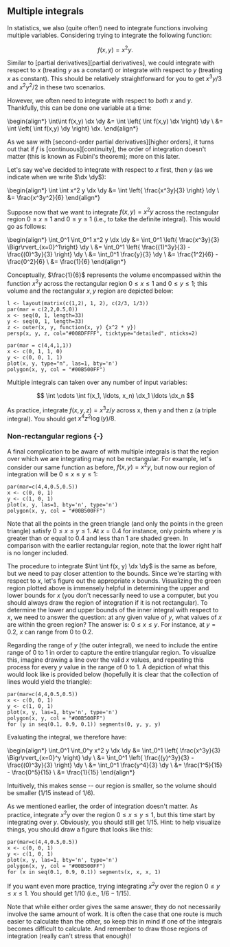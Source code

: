 ## Multiple integrals

In statistics, we also (quite often!) need to integrate functions involving multiple variables. Considering trying to integrate the following function:

$$ f(x,y) = x^2y. $$

Similar to [partial derivatives][partial derivatives], we could integrate with respect to $x$ (treating $y$ as a constant) or integrate with respect to $y$ (treating $x$ as constant). This should be relatively straightforward for you to get $x^3y/3$ and $x^2y^2/2$ in these two scenarios.

However, we often need to integrate with respect to *both* $x$ and $y$. Thankfully, this can be done one variable at a time:

\begin{align*}
\int\int f(x,y) \dx \dy &= \int \left\{ \int f(x,y) \dx \right\} \dy \\
  &= \int \left\{ \int f(x,y) \dy \right\} \dx.
\end{align*}

As we saw with [second-order partial derivatives][higher orders], it turns out that if $f$ is [continuous][continuity], the order of integration doesn't matter (this is known as Fubini's theorem); more on this later.

Let's say we've decided to integrate with respect to $x$ first, then $y$ (as we indicate when we write $\dx \dy$):

\begin{align*}
\int \int x^2 y \dx \dy &= \int \left\{ \frac{x^3y}{3} \right\} \dy \\
  &= \frac{x^3y^2}{6}
\end{align*}

Suppose now that we want to integrate $f(x,y) = x^2y$ across the rectangular region $0 \le x \le 1$ and $0 \le y \le 1$ (i.e., to take the definite integral). This would go as follows:

\begin{align*}
\int_0^1 \int_0^1 x^2 y \dx \dy &= \int_0^1 \left\{ \frac{x^3y}{3} \Bigr\rvert_{x=0}^1\right\} \dy \\
  &= \int_0^1 \left\{ \frac{(1)^3y}{3} - \frac{(0)^3y}{3} \right\} \dy \\
  &= \int_0^1 \frac{y}{3} \dy \\
  &= \frac{1^2}{6} - \frac{0^2}{6} \\
  &= \frac{1}{6}
\end{align*}

Conceptually, $\frac{1}{6}$ represents the volume encompassed within the function $x^2y$ across the rectangular region $0 \leq x \leq 1$ and $0 \leq y \leq 1$; this volume and the rectangular $x,y$ region are depicted below:

```{r, warning=F, message=F, echo=F, fig.height=3, fig.width=9}
l <- layout(matrix(c(1,2), 1, 2), c(2/3, 1/3))
par(mar = c(2,2,0.5,0))
x <- seq(0, 1, length=33)
y <- seq(0, 1, length=33)
z <- outer(x, y, function(x, y) {x^2 * y})
persp(x, y, z, col="#008DFFFF", ticktype="detailed", nticks=2)

par(mar = c(4,4,1,1))
x <- c(0, 1, 1, 0)
y <- c(0, 0, 1, 1)
plot(x, y, type="n", las=1, bty='n')
polygon(x, y, col = "#00B500FF")
```

Multiple integrals can taken over any number of input variables:

$$ \int \cdots \int f(x_1, \ldots, x_n) \dx_1 \ldots \dx_n $$

As practice, integrate $f(x,y,z) = x^3z/y$ across x, then y and then z (a triple integral). You should get $x^4 z^2 \log(y)/8$.

<!-- $\int\int\int f(x,y,z) dx dy dz = \int\int(\int \frac{x^3z}{y} dx) dy dz = \int(\int \frac{x^4z}{4y} dy) dz = \int \frac{x^4zln(y)}{4} dz = \frac{x^4z^2ln(y)}{8}$ -->

### Non-rectangular regions {-}

A final complication to be aware of with multiple integrals is that the region over which we are integrating may not be rectangular. For example, let's consider our same function as before, $f(x,y) = x^2 y$, but now our region of integration will be $0 \leq x \leq y \leq 1$:

```{r, warning=F, message=F, echo=F, out.width="50%", fig.height=3, fig.width=3}
par(mar=c(4,4,0.5,0.5))
x <- c(0, 0, 1)
y <- c(1, 0, 1)
plot(x, y, las=1, bty='n', type='n')
polygon(x, y, col = "#00B500FF")
```

Note that all the points in the green triangle (and only the points in the green triangle) satisfy $0 \leq x \leq y \leq 1$. At $x = 0.4$ for instance, only points where $y$ is greater than or equal to 0.4 and less than 1 are shaded green. In comparison with the earlier rectangular region, note that the lower right half is no longer included.

The procedure to integrate $\int \int f(x, y) \dx \dy$ is the same as before, but we need to pay closer attention to the bounds. Since we're starting with respect to $x$, let's figure out the appropriate $x$ bounds. Visualizing the green region plotted above is immensely helpful in determining the upper and lower bounds for $x$ (you don't necessarily need to use a computer, but you should always draw the region of integration if it is not rectangular). To determine the lower and upper bounds of the inner integral with respect to $x$, we need to answer the question: at any given value of $y$, what values of $x$ are within the green region? The answer is: $0 \le x \le y$. For instance, at $y = 0.2$, $x$ can range from 0 to 0.2.

Regarding the range of $y$ (the outer integral), we need to include the entire range of 0 to 1 in order to capture the entire triangular region. To visualize this, imagine drawing a line over the valid $x$ values, and repeating this process for every $y$ value in the range of 0 to 1. A depiction of what this would look like is provided below (hopefully it is clear that the collection of lines would yield the triangle):

```{r, warning=F, message=F, echo=F, out.width="50%", fig.height=3, fig.width=3}
par(mar=c(4,4,0.5,0.5))
x <- c(0, 0, 1)
y <- c(1, 0, 1)
plot(x, y, las=1, bty='n', type='n')
polygon(x, y, col = "#00B500FF")
for (y in seq(0.1, 0.9, 0.1)) segments(0, y, y, y)
```

Evaluating the integral, we therefore have:

\begin{align*}
\int_0^1 \int_0^y x^2 y \dx \dy &= \int_0^1 \left\{ \frac{x^3y}{3} \Bigr\rvert_{x=0}^y \right\} \dy \\
  &= \int_0^1 \left\{ \frac{(y)^3y}{3} - \frac{(0)^3y}{3} \right\} \dy \\
  &= \int_0^1 \frac{y^4}{3} \dy \\
  &= \frac{1^5}{15} - \frac{0^5}{15} \\
  &= \frac{1}{15}
\end{align*}

Intuitively, this makes sense -- our region is smaller, so the volume should be smaller (1/15 instead of 1/6).

As we mentioned earlier, the order of integration doesn't matter. As practice, integrate $x^2 y$ over the region $0 \leq x \leq y \leq 1$, but this time start by integrating over $y$. Obviously, you should still get 1/15. Hint: to help visualize things, you should draw a figure that looks like this:

```{r, warning=F, message=F, echo=F, out.width="50%", fig.height=3, fig.width=3}
par(mar=c(4,4,0.5,0.5))
x <- c(0, 0, 1)
y <- c(1, 0, 1)
plot(x, y, las=1, bty='n', type='n')
polygon(x, y, col = "#00B500FF")
for (x in seq(0.1, 0.9, 0.1)) segments(x, x, x, 1)
```

If you want even more practice, trying integrating $x^2 y$ over the region $0 \le y \le x \leq 1$. You should get 1/10 (i.e., $1/6 - 1/15$).

Note that while either order gives the same answer, they do not necessarily involve the same amount of work. It is often the case that one route is much easier to calculate than the other, so keep this in mind if one of the integrals becomes difficult to calculate. And remember to draw those regions of integration (really can't stress that enough)!
